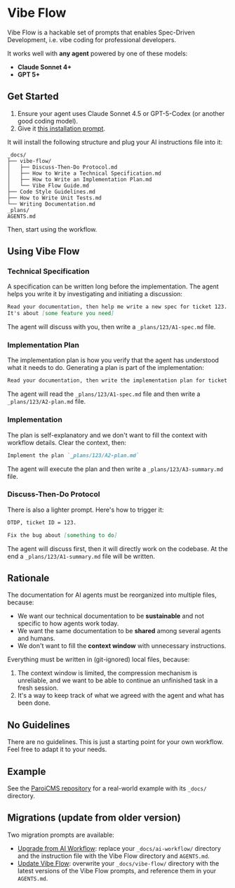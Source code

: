 # Vibe Flow

Vibe Flow is a hackable set of prompts that enables Spec-Driven Development, i.e. vibe coding for professional developers.

It works well with **any agent** powered by one of these models:

- **Claude Sonnet 4+**
- **GPT 5+**

## Get Started

1. Ensure your agent uses Claude Sonnet 4.5 or GPT-5-Codex (or another good coding model).
2. Give it [this installation prompt](https://raw.githubusercontent.com/paleo/vibe-flow/refs/heads/main/bootstrap.md).

It will install the following structure and plug your AI instructions file into it:

```text
_docs/
├── vibe-flow/
│   ├── Discuss-Then-Do Protocol.md
│   ├── How to Write a Technical Specification.md
│   ├── How to Write an Implementation Plan.md
│   └── Vibe Flow Guide.md
├── Code Style Guidelines.md
├── How to Write Unit Tests.md
└── Writing Documentation.md
_plans/
AGENTS.md
```

Then, start using the workflow.

## Using Vibe Flow

### Technical Specification

A specification can be written long before the implementation. The agent helps you write it by investigating and initiating a discussion:

```markdown
Read your documentation, then help me write a new spec for ticket 123.
It's about [some feature you need]
```

The agent will discuss with you, then write a `_plans/123/A1-spec.md` file.

### Implementation Plan

The implementation plan is how you verify that the agent has understood what it needs to do. Generating a plan is part of the implementation:

```markdown
Read your documentation, then write the implementation plan for ticket 123.
```

The agent will read the `_plans/123/A1-spec.md` file and then write a `_plans/123/A2-plan.md` file.

### Implementation

The plan is self-explanatory and we don't want to fill the context with workflow details. Clear the context, then:

```markdown
Implement the plan `_plans/123/A2-plan.md`
```

The agent will execute the plan and then write a `_plans/123/A3-summary.md` file.

### Discuss-Then-Do Protocol

There is also a lighter prompt. Here's how to trigger it:

```markdown
DTDP, ticket ID = 123.

Fix the bug about [something to do]
```

The agent will discuss first, then it will directly work on the codebase. At the end a `_plans/123/A1-summary.md` file will be written.

## Rationale

The documentation for AI agents must be reorganized into multiple files, because:

- We want our technical documentation to be **sustainable** and not specific to how agents work today.
- We want the same documentation to be **shared** among several agents and humans.
- We don't want to fill the **context window** with unnecessary instructions.

Everything must be written in (git-ignored) local files, because:

1. The context window is limited, the compression mechanism is unreliable, and we want to be able to continue an unfinished task in a fresh session.
2. It's a way to keep track of what we agreed with the agent and what has been done.

## No Guidelines

There are no guidelines. This is just a starting point for your own workflow. Feel free to adapt it to your needs.

## Example

See the [ParoiCMS repository](https://gitlab.com/paroi/opensource/paroicms/) for a real-world example with its `_docs/` directory.

## Migrations (update from older version)

Two migration prompts are available:

- [Upgrade from AI Workflow](https://raw.githubusercontent.com/paleo/vibe-flow/refs/heads/main/migrations/upgrade-from-ai-workflow.md): replace your `_docs/ai-workflow/` directory and the instruction file with the Vibe Flow directory and `AGENTS.md`.
- [Update Vibe Flow](https://raw.githubusercontent.com/paleo/vibe-flow/refs/heads/main/migrations/update-vibe-flow.md): overwrite your `_docs/vibe-flow/` directory with the latest versions of the Vibe Flow prompts, and reference them in your `AGENTS.md`.
